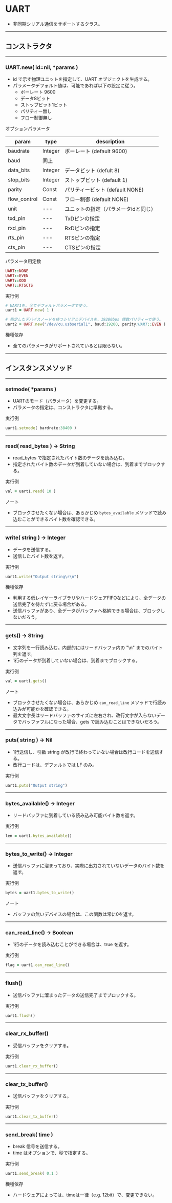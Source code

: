# UART

* 非同期シリアル通信をサポートするクラス。

------------------------------------------------------------
## コンストラクタ
----------------------------------------
### UART.new( id=nil, *params )

* id で示す物理ユニットを指定して、UART オブジェクトを生成する。
* パラメータデフォルト値は、可能であれば以下の設定に従う。
  * ボーレート 9600
  * データ8ビット
  * ストップビット1ビット
  * パリティー無し
  * フロー制御無し

オプションパラメータ

| param | type | description |
|-|-|-|
| baudrate | Integer | ボーレート (default 9600) |
| baud | 同上 |
| data_bits | Integer | データビット (defult 8) |
| stop_bits | Integer | ストップビット (default 1) |
| parity | Const | パリティービット (default NONE) |
| flow_control | Const | フロー制御 (default NONE) |
| unit | --- | ユニットの指定（パラメータidと同じ） |
| txd_pin | --- | TxDピンの指定 |
| rxd_pin | --- | RxDピンの指定 |
| rts_pin | --- | RTSピンの指定 |
| cts_pin | --- | CTSピンの指定 |

パラメータ用定数
```ruby
UART::NONE
UART::EVEN
UART::ODD
UART::RTSCTS
```

実行例
```ruby
# UART1を、全てデフォルトパラメータで使う。
uart1 = UART.new( 1 )

# 指定したデバイスノードを持つシリアルデバイスを、19200bps 偶数パリティーで使う。
uart2 = UART.new("/dev/cu.usbserial1", baud:19200, parity:UART::EVEN )
```

機種依存
* 全てのパラメータがサポートされているとは限らない。


------------------------------------------------------------
## インスタンスメソッド
----------------------------------------
### setmode( *params )

* UARTのモード（パラメータ）を変更する。
* パラメータの指定は、コンストラクタに準拠する。

実行例
```ruby
uart1.setmode( bardrate:38400 )
```

----------------------------------------
### read( read_bytes ) -> String

* read_bytes で指定されたバイト数のデータを読み込む。
* 指定されたバイト数のデータが到着していない場合は、到着までブロックする。

実行例
```ruby
val = uart1.read( 10 )
```

ノート
* ブロックさせたくない場合は、あらかじめ `bytes_available` メソッドで読み込むことができるバイト数を確認できる。

----------------------------------------
### write( string ) -> Integer

* データを送信する。
* 送信したバイト数を返す。

実行例
```ruby
uart1.write("Output string\r\n")
```

機種依存
* 利用する低レイヤーライブラリやハードウェアFIFOなどにより、全データの送信完了を待たずに戻る場合がある。
* 送信バッファがあり、全データがバッファへ格納できる場合は、ブロックしないだろう。

----------------------------------------
### gets() -> String

* 文字列を一行読み込む。内部的にはリードバッファ内の "\n" までのバイト列を返す。
* 1行のデータが到着していない場合は、到着までブロックする。

実行例
```ruby
val = uart1.gets()
```

ノート
* ブロックさせたくない場合は、あらかじめ `can_read_line` メソッドで行読み込みが可能かを確認できる。
* 最大文字長はリードバッファのサイズに左右され、改行文字が入らないデータでバッファフルになった場合、gets で読み込むことはできないだろう。

----------------------------------------
### puts( string ) -> Nil

* 1行送信し、引数 string が改行で終わっていない場合は改行コードを送信する。
* 改行コードは、デフォルトでは LF のみ。

実行例
```ruby
uart1.puts("Output string")
```

----------------------------------------
### bytes_available() -> Integer

* リードバッファに到着している読み込み可能バイト数を返す。

実行例
```ruby
len = uart1.bytes_available()
```

----------------------------------------
### bytes_to_write() -> Integer

* 送信バッファに溜まっており、実際に出力されていないデータのバイト数を返す。

実行例
```ruby
bytes = uart1.bytes_to_write()
```

ノート
* バッファの無いデバイスの場合は、この関数は常に0を返す。

----------------------------------------
### can_read_line() -> Boolean

* 1行のデータを読み込むことができる場合は、true を返す。

実行例
```ruby
flag = uart1.can_read_line()
```

----------------------------------------
### flush()

* 送信バッファに溜まったデータの送信完了までブロックする。
  
実行例
```ruby
uart1.flush()
```

----------------------------------------
### clear_rx_buffer()

* 受信バッファをクリアする。

実行例
```ruby
uart1.clear_rx_buffer()
```

----------------------------------------
### clear_tx_buffer()

* 送信バッファをクリアする。

実行例
```ruby
uart1.clear_tx_buffer()
```

----------------------------------------
### send_break( time )

* break 信号を送信する。
* time はオプションで、秒で指定する。

実行例
```ruby
uart1.send_break( 0.1 )
```

機種依存
* ハードウェアによっては、timeは一律（e.g. 12bit）で、変更できない。
